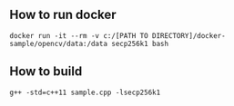 ## How to run docker

```
docker run -it --rm -v c:/[PATH TO DIRECTORY]/docker-sample/opencv/data:/data secp256k1 bash
```


## How to build

```
g++ -std=c++11 sample.cpp -lsecp256k1
```

